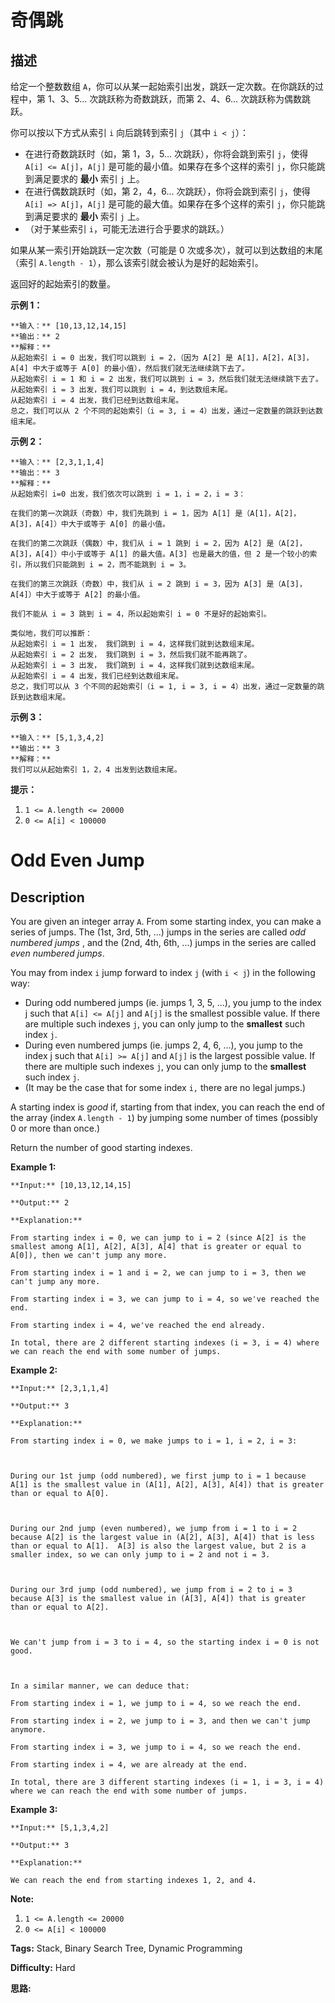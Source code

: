 # 奇偶跳

## 描述

给定一个整数数组 `A`，你可以从某一起始索引出发，跳跃一定次数。在你跳跃的过程中，第 1、3、5... 次跳跃称为奇数跳跃，而第 2、4、6... 次跳跃称为偶数跳跃。

你可以按以下方式从索引 `i` 向后跳转到索引 `j`（其中 `i < j`）：

  * 在进行奇数跳跃时（如，第 1，3，5... 次跳跃），你将会跳到索引 `j`，使得 `A[i] <= A[j]`，`A[j]` 是可能的最小值。如果存在多个这样的索引 `j`，你只能跳到满足要求的 **最小** 索引 `j` 上。
  * 在进行偶数跳跃时（如，第 2，4，6... 次跳跃），你将会跳到索引 `j`，使得 `A[i] => A[j]`，`A[j]` 是可能的最大值。如果存在多个这样的索引 `j`，你只能跳到满足要求的 **最小** 索引 `j` 上。
  * （对于某些索引 `i`，可能无法进行合乎要求的跳跃。）

如果从某一索引开始跳跃一定次数（可能是 0 次或多次），就可以到达数组的末尾（索引 `A.length - 1`），那么该索引就会被认为是好的起始索引。

返回好的起始索引的数量。



**示例 1：**

    
    
    **输入：** [10,13,12,14,15]
    **输出：** 2
    **解释：**
    从起始索引 i = 0 出发，我们可以跳到 i = 2，（因为 A[2] 是 A[1]，A[2]，A[3]，A[4] 中大于或等于 A[0] 的最小值），然后我们就无法继续跳下去了。
    从起始索引 i = 1 和 i = 2 出发，我们可以跳到 i = 3，然后我们就无法继续跳下去了。
    从起始索引 i = 3 出发，我们可以跳到 i = 4，到达数组末尾。
    从起始索引 i = 4 出发，我们已经到达数组末尾。
    总之，我们可以从 2 个不同的起始索引（i = 3, i = 4）出发，通过一定数量的跳跃到达数组末尾。
    

**示例  2：**

    
    
    **输入：** [2,3,1,1,4]
    **输出：** 3
    **解释：**
    从起始索引 i=0 出发，我们依次可以跳到 i = 1，i = 2，i = 3：
    
    在我们的第一次跳跃（奇数）中，我们先跳到 i = 1，因为 A[1] 是（A[1]，A[2]，A[3]，A[4]）中大于或等于 A[0] 的最小值。
    
    在我们的第二次跳跃（偶数）中，我们从 i = 1 跳到 i = 2，因为 A[2] 是（A[2]，A[3]，A[4]）中小于或等于 A[1] 的最大值。A[3] 也是最大的值，但 2 是一个较小的索引，所以我们只能跳到 i = 2，而不能跳到 i = 3。
    
    在我们的第三次跳跃（奇数）中，我们从 i = 2 跳到 i = 3，因为 A[3] 是（A[3]，A[4]）中大于或等于 A[2] 的最小值。
    
    我们不能从 i = 3 跳到 i = 4，所以起始索引 i = 0 不是好的起始索引。
    
    类似地，我们可以推断：
    从起始索引 i = 1 出发， 我们跳到 i = 4，这样我们就到达数组末尾。
    从起始索引 i = 2 出发， 我们跳到 i = 3，然后我们就不能再跳了。
    从起始索引 i = 3 出发， 我们跳到 i = 4，这样我们就到达数组末尾。
    从起始索引 i = 4 出发，我们已经到达数组末尾。
    总之，我们可以从 3 个不同的起始索引（i = 1, i = 3, i = 4）出发，通过一定数量的跳跃到达数组末尾。
    

**示例 3：**

    
    
    **输入：** [5,1,3,4,2]
    **输出：** 3
    **解释：**
    我们可以从起始索引 1，2，4 出发到达数组末尾。
    



**提示：**

  1. `1 <= A.length <= 20000`
  2. `0 <= A[i] < 100000`



# Odd Even Jump

## Description



You are given an integer array `A`.  From some starting index, you can make a series of jumps.  The (1st, 3rd, 5th, ...) jumps in the series are called _odd numbered jumps_ , and the (2nd, 4th, 6th, ...) jumps in the series are called _even numbered jumps_.

You may from index `i` jump forward to index `j` (with `i < j`) in the following way:

  * During odd numbered jumps (ie. jumps 1, 3, 5, ...), you jump to the index j such that `A[i] <= A[j]` and `A[j]` is the smallest possible value.  If there are multiple such indexes `j`, you can only jump to the **smallest** such index `j`.
  * During even numbered jumps (ie. jumps 2, 4, 6, ...), you jump to the index j such that `A[i] >= A[j]` and `A[j]` is the largest possible value.  If there are multiple such indexes `j`, you can only jump to the **smallest** such index `j`.
  * (It may be the case that for some index `i,` there are no legal jumps.)

A starting index is _good_ if, starting from that index, you can reach the end of the array (index `A.length - 1`) by jumping some number of times (possibly 0 or more than once.)

Return the number of good starting indexes.



**Example 1:**

    
    
    **Input:** [10,13,12,14,15]
    **Output:** 2
    **Explanation:**
    From starting index i = 0, we can jump to i = 2 (since A[2] is the smallest among A[1], A[2], A[3], A[4] that is greater or equal to A[0]), then we can't jump any more.
    From starting index i = 1 and i = 2, we can jump to i = 3, then we can't jump any more.
    From starting index i = 3, we can jump to i = 4, so we've reached the end.
    From starting index i = 4, we've reached the end already.
    In total, there are 2 different starting indexes (i = 3, i = 4) where we can reach the end with some number of jumps.
    

**Example 2:**

    
    
    **Input:** [2,3,1,1,4]
    **Output:** 3
    **Explanation:**
    From starting index i = 0, we make jumps to i = 1, i = 2, i = 3:
    
    During our 1st jump (odd numbered), we first jump to i = 1 because A[1] is the smallest value in (A[1], A[2], A[3], A[4]) that is greater than or equal to A[0].
    
    During our 2nd jump (even numbered), we jump from i = 1 to i = 2 because A[2] is the largest value in (A[2], A[3], A[4]) that is less than or equal to A[1].  A[3] is also the largest value, but 2 is a smaller index, so we can only jump to i = 2 and not i = 3.
    
    During our 3rd jump (odd numbered), we jump from i = 2 to i = 3 because A[3] is the smallest value in (A[3], A[4]) that is greater than or equal to A[2].
    
    We can't jump from i = 3 to i = 4, so the starting index i = 0 is not good.
    
    In a similar manner, we can deduce that:
    From starting index i = 1, we jump to i = 4, so we reach the end.
    From starting index i = 2, we jump to i = 3, and then we can't jump anymore.
    From starting index i = 3, we jump to i = 4, so we reach the end.
    From starting index i = 4, we are already at the end.
    In total, there are 3 different starting indexes (i = 1, i = 3, i = 4) where we can reach the end with some number of jumps.
    

**Example 3:**

    
    
    **Input:** [5,1,3,4,2]
    **Output:** 3
    **Explanation:**
    We can reach the end from starting indexes 1, 2, and 4.
    



**Note:**

  1. `1 <= A.length <= 20000`
  2. `0 <= A[i] < 100000`


**Tags:** Stack, Binary Search Tree, Dynamic Programming

**Difficulty:** Hard

**思路:**
